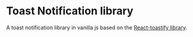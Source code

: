 # Toast Notification library

A toast notification library in vanilla js based on the [React-toastify library](https://fkhadra.github.io/react-toastify/introduction/). 